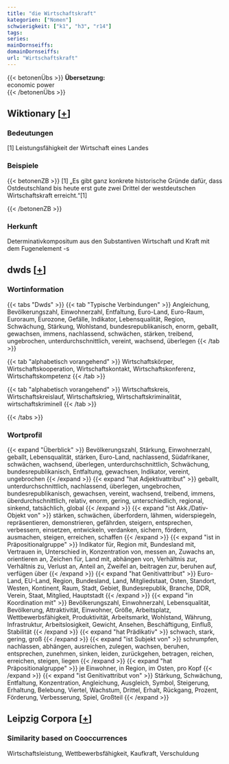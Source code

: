 ```yaml
---
title: "die Wirtschaftskraft"
kategorien: ["Nomen"]
schwierigkeit: ["k1", "h3", "r14"]
tags:
series:
mainDornseiffs:
domainDornseiffs:
url: "Wirtschaftskraft"
---
```


{{< betonenÜbs >}}
**Übersetzung:**  
economic power  
{{< /betonenÜbs >}}

## Wiktionary [[+](https://de.wiktionary.org/wiki/Wirtschaftskraft)]

### Bedeutungen
[1] Leistungsfähigkeit der Wirtschaft eines Landes  

### Beispiele
{{< betonenZB >}}
[1] „Es gibt ganz konkrete historische Gründe dafür, dass Ostdeutschland bis heute erst gute zwei Drittel der westdeutschen Wirtschaftskraft erreicht.“[1]  

{{< /betonenZB >}}
### Herkunft
Determinativkompositum aus den Substantiven Wirtschaft und Kraft mit dem Fugenelement -s  



## dwds [[+](https://www.dwds.de/wb/Wirtschaftskraft)]

### Wortinformation
{{< tabs "Dwds" >}}
{{< tab "Typische Verbindungen" >}}
Angleichung, Bevölkerungszahl, Einwohnerzahl, Entfaltung, Euro-Land, Euro-Raum, Euroraum, Eurozone, Gefälle, Indikator, Lebensqualität, Region, Schwächung, Stärkung, Wohlstand, bundesrepublikanisch, enorm, geballt, gewachsen, immens, nachlassend, schwächen, stärken, treibend, ungebrochen, unterdurchschnittlich, vereint, wachsend, überlegen
{{< /tab >}}

{{< tab "alphabetisch vorangehend" >}}
Wirtschaftskörper, Wirtschaftskooperation, Wirtschaftskontakt, Wirtschaftskonferenz, Wirtschaftskompetenz
{{< /tab >}}

{{< tab "alphabetisch vorangehend" >}}
Wirtschaftskreis, Wirtschaftskreislauf, Wirtschaftskrieg, Wirtschaftskriminalität, wirtschaftskriminell
{{< /tab >}}

{{< /tabs >}}

### Wortprofil
{{< expand "Überblick" >}} Bevölkerungszahl, Stärkung, Einwohnerzahl, geballt, Lebensqualität, stärken, Euro-Land, nachlassend, Südafrikaner, schwächen, wachsend, überlegen, unterdurchschnittlich, Schwächung, bundesrepublikanisch, Entfaltung, gewachsen, Indikator, vereint, ungebrochen {{< /expand >}}
{{< expand "hat Adjektivattribut" >}} geballt, unterdurchschnittlich, nachlassend, überlegen, ungebrochen, bundesrepublikanisch, gewachsen, vereint, wachsend, treibend, immens, überdurchschnittlich, relativ, enorm, gering, unterschiedlich, regional, sinkend, tatsächlich, global {{< /expand >}}
{{< expand "ist Akk./Dativ-Objekt von" >}} stärken, schwächen, überfordern, lähmen, widerspiegeln, repräsentieren, demonstrieren, gefährden, steigern, entsprechen, verbessern, einsetzen, entwickeln, verdanken, sichern, fördern, ausmachen, steigen, erreichen, schaffen {{< /expand >}}
{{< expand "ist in Präpositionalgruppe" >}} Indikator für, Region mit, Bundesland mit, Vertrauen in, Unterschied in, Konzentration von, messen an, Zuwachs an, orientieren an, Zeichen für, Land mit, abhängen von, Verhältnis zur, Verhältnis zu, Verlust an, Anteil an, Zweifel an, beitragen zur, beruhen auf, verfügen über {{< /expand >}}
{{< expand "hat Genitivattribut" >}} Euro-Land, EU-Land, Region, Bundesland, Land, Mitgliedstaat, Osten, Standort, Westen, Kontinent, Raum, Stadt, Gebiet, Bundesrepublik, Branche, DDR, Verein, Staat, Mitglied, Hauptstadt {{< /expand >}}
{{< expand "in Koordination mit" >}} Bevölkerungszahl, Einwohnerzahl, Lebensqualität, Bevölkerung, Attraktivität, Einwohner, Größe, Arbeitsplatz, Wettbewerbsfähigkeit, Produktivität, Arbeitsmarkt, Wohlstand, Währung, Infrastruktur, Arbeitslosigkeit, Gewicht, Ansehen, Beschäftigung, Einfluß, Stabilität {{< /expand >}}
{{< expand "hat Prädikativ" >}} schwach, stark, gering, groß {{< /expand >}}
{{< expand "ist Subjekt von" >}} schrumpfen, nachlassen, abhängen, ausreichen, zulegen, wachsen, beruhen, entsprechen, zunehmen, sinken, leiden, zurückgehen, betragen, reichen, erreichen, steigen, liegen {{< /expand >}}
{{< expand "hat Präpositionalgruppe" >}} je Einwohner, in Region, im Osten, pro Kopf {{< /expand >}}
{{< expand "ist Genitivattribut von" >}} Stärkung, Schwächung, Entfaltung, Konzentration, Angleichung, Ausgleich, Symbol, Steigerung, Erhaltung, Belebung, Viertel, Wachstum, Drittel, Erhalt, Rückgang, Prozent, Förderung, Verbesserung, Spiel, Großteil {{< /expand >}}

## Leipzig Corpora [[+](https://corpora.uni-leipzig.de/en/res?word=Wirtschaftskraft&corpusId=deu_newscrawl-public_2018)]


### Similarity based on Cooccurrences
Wirtschaftsleistung, Wettbewerbsfähigkeit, Kaufkraft, Verschuldung

